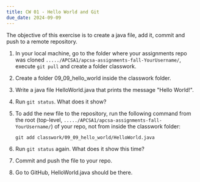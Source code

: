 ```yaml
---
title: CW 01 - Hello World and Git
due_date: 2024-09-09
---
```


The objective of this exercise is to create a java file, add it, commit and push to a remote repository.

1. In your local machine, go to the folder where your assignments repo was cloned `...../APCSA1/apcsa-assignments-fall-YourUsername/`, execute `git pull` and create a folder classwork.
2. Create a folder 09_09_hello_world inside the classwork folder.
3. Write a java file HelloWorld.java that prints the message "Hello World!".
4. Run `git status`. What does it show?
5. To add the new file to the repository, run the following command from the root (top-level, `...../APCSA1/apcsa-assignments-fall-YourUsername/`) of your repo, not from inside the classwork folder:

   `git add classwork/09_09_hello_world/HelloWorld.java`

8. Run `git status` again. What does it show this time?
9. Commit and push the file to your repo.
10. Go to GitHub, HelloWorld.java should be there.
